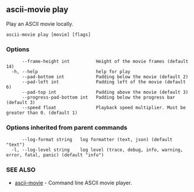 ## ascii-movie play

Play an ASCII movie locally.

```
ascii-movie play [movie] [flags]
```

### Options

```
      --frame-height int          Height of the movie frames (default 14)
  -h, --help                      help for play
      --pad-bottom int            Padding below the movie (default 2)
      --pad-left int              Padding left of the movie (default 6)
      --pad-top int               Padding above the movie (default 3)
      --progress-pad-bottom int   Padding below the progress bar (default 3)
      --speed float               Playback speed multiplier. Must be greater than 0. (default 1)
```

### Options inherited from parent commands

```
      --log-format string   log formatter (text, json) (default "text")
  -l, --log-level string    log level (trace, debug, info, warning, error, fatal, panic) (default "info")
```

### SEE ALSO

* [ascii-movie](ascii-movie.md)	 - Command line ASCII movie player.

